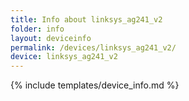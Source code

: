 ```yaml
---
title: Info about linksys_ag241_v2
folder: info
layout: deviceinfo
permalink: /devices/linksys_ag241_v2/
device: linksys_ag241_v2
---
```

{% include templates/device_info.md %}
